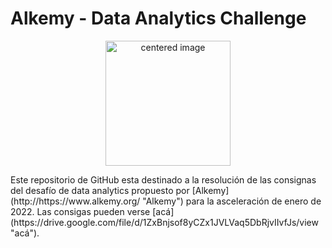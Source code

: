 # Alkemy - Data Analytics Challenge
<p align="center">
	<img src="https://www.alkemy.org/static/media/alkemyLogo.2daef856.svg" width="200" height="" alt="centered image"/>
</p>
Este repositorio de GitHub esta destinado a la resolución de las consignas del desafío de data analytics propuesto por [Alkemy](http://https://www.alkemy.org/ "Alkemy") para la asceleración de enero  de 2022. Las consigas pueden verse [acá](https://drive.google.com/file/d/1ZxBnjsof8yCZx1JVLVaq5DbRjvIIvfJs/view "acá").
